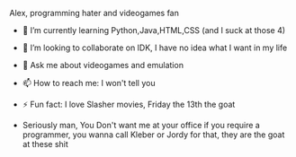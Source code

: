 Alex, programming hater and videogames fan

- 🌱 I’m currently learning Python,Java,HTML,CSS (and I suck at those 4)
- 👯 I’m looking to collaborate on IDK, I have no idea what I want in my life
- 💬 Ask me about videogames and emulation
- 📫 How to reach me: I won't tell you
- ⚡ Fun fact: I love Slasher movies, Friday the 13th the goat



- Seriously man, You Don't want me at your office if you require a programmer, you wanna call Kleber or Jordy for that, they are the goat at these shit 
